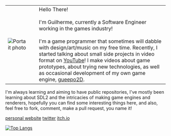 |  |  |  |
|--|--|--|
| ![Portait photo](https://gueepo.me/assets/img/pfp1.png) | &nbsp;&nbsp; | Hello There! <br/><br/>I'm Guilherme, currently a Software Engineer working in the games industry! <br/><br/>I'm a game programmer that sometimes will dabble with design/art/music on my free time. Recently, I started talking about small side projects in video format on [YouTube](https://www.youtube.com/c/gueepotv)! I make videos about game prototypes, about trying new technologies, as well as occasional development of my own game engine, [gueepo2D](https://github.com/guilhermepo2/gueepo2D).|


I'm always learning and aiming to have public repositories, I've mostly been learning about SDL2 and the intricacies of making game engines and renderers, hopefully you can find some interesting things here, and also, feel free to fork, comment, make a pull request, you name it!

[personal website](https://gueepo.me/) [twitter](https://twitter.com/guilhermepo2) [itch.io](https://gueepo.itch.io/)

[![Top Langs](https://github-readme-stats.vercel.app/api/top-langs/?username=guilhermepo2&layout=compact)](https://github.com/anuraghazra/github-readme-stats)

<!--
**guilhermepo2/guilhermepo2** is a ✨ _special_ ✨ repository because its `README.md` (this file) appears on your GitHub profile.

Here are some ideas to get you started:

- 🔭 I’m currently working on ...
- 🌱 I’m currently learning ...
- 👯 I’m looking to collaborate on ...
- 🤔 I’m looking for help with ...
- 💬 Ask me about ...
- 📫 How to reach me: ...
- 😄 Pronouns: ...
- ⚡ Fun fact: ...
-->
